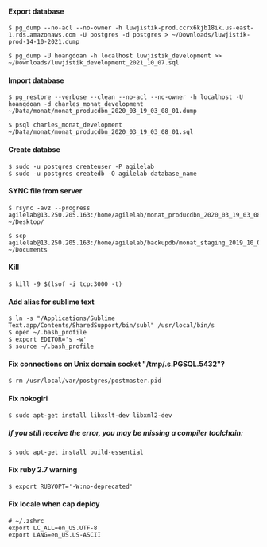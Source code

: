 #### Export database
```
$ pg_dump --no-acl --no-owner -h luwjistik-prod.ccrx6kjb18ik.us-east-1.rds.amazonaws.com -U postgres -d postgres > ~/Downloads/luwjistik-prod-14-10-2021.dump

$ pg_dump -U hoangdoan -h localhost luwjistik_development >> ~/Downloads/luwjistik_development_2021_10_07.sql
```
#### Import database
```
$ pg_restore --verbose --clean --no-acl --no-owner -h localhost -U hoangdoan -d charles_monat_development ~/Data/monat/monat_producdbn_2020_03_19_03_08_01.dump

$ psql charles_monat_development ~/Data/monat/monat_producdbn_2020_03_19_03_08_01.sql
```
#### Create databse
```
$ sudo -u postgres createuser -P agilelab
$ sudo -u postgres createdb -O agilelab database_name
```
#### SYNC file from server
```
$ rsync -avz --progress agilelab@13.250.205.163:/home/agilelab/monat_producdbn_2020_03_19_03_08_01.zip ~/Desktop/

$ scp agilelab@13.250.205.163:/home/agilelab/backupdb/monat_staging_2019_10_04_03_24_01.zip ~/Documents
```
#### Kill
```
$ kill -9 $(lsof -i tcp:3000 -t)
```
#### Add alias for sublime text
```
$ ln -s "/Applications/Sublime Text.app/Contents/SharedSupport/bin/subl" /usr/local/bin/s
$ open ~/.bash_profile
$ export EDITOR='s -w'
$ source ~/.bash_profile
```
#### Fix connections on Unix domain socket "/tmp/.s.PGSQL.5432"?
```
$ rm /usr/local/var/postgres/postmaster.pid
```
#### Fix nokogiri
```
$ sudo apt-get install libxslt-dev libxml2-dev
```
##### If you still receive the error, you may be missing a compiler toolchain:
```
$ sudo apt-get install build-essential
```
#### Fix ruby 2.7 warning
```
$ export RUBYOPT='-W:no-deprecated'
```
#### Fix locale when cap deploy
```
# ~/.zshrc
export LC_ALL=en_US.UTF-8
export LANG=en_US.US-ASCII
```
